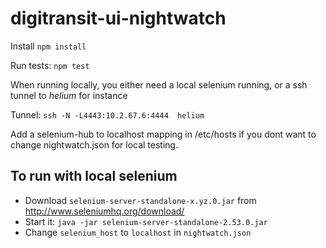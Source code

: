 # digitransit-ui-nightwatch

Install ```npm install```

Run tests: ```npm test```

When running locally, you either need a local selenium running, or a ssh tunnel to *helium* for instance

Tunnel: ```ssh -N -L4443:10.2.67.6:4444  helium```

Add a selenium-hub to localhost mapping in /etc/hosts if you dont want to change nightwatch.json for local testing.

## To run with local selenium
+ Download `selenium-server-standalone-x.yz.0.jar` from  http://www.seleniumhq.org/download/
+ Start it: `java -jar selenium-server-standalone-2.53.0.jar`
+ Change `selenium_host` to `localhost` in `nightwatch.json`